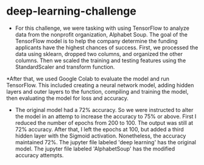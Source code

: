 # deep-learning-challenge
* For this challenge, we were tasking with using TensorFlow to analyze data from the nonprofit organization, Alphabet Soup. The goal of the TensorFlow model is to help the company determine the funding applicants have the highest chances of success. First, we processed the data using sklearn, dropped two columns, and organized the other columns. Then we scaled the training and testing features using the StandardScaler and transform function.

*After that, we used Google Colab to evaluate the model and run TensorFlow. This included creating a neural network model, adding hidden layers and outer layers to the function, compiling and training the model, then evaluating the model for loss and accuracy.

* The original model had a 72% accuracy. So we were instructed to alter the model in an attemp to increase the accuracy to 75% or above. First I reduced the number of epochs from 200 to 100. The output was still at 72% accuracy. After that, I left the epochs at 100, but added a third hidden layer with the Sigmoid activation. Nonetheless, the accuracy maintained 72%. 
The jupyter file labeled 'deep learning' has the original model. The jupyter file labeled 'AlphabetSoup' has the modified accuracy attempts. 
